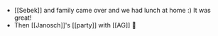 - [[Sebek]] and family came over and we had lunch at home :) It was great!
- Then [[Janosch]]'s [[party]] with [[AG]] 🥳